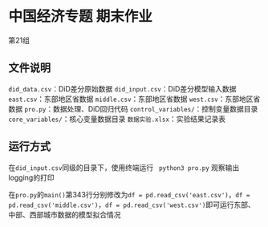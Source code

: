 # 中国经济专题 期末作业
第21组

## 文件说明
`did_data.csv`：DiD差分原始数据
`did_input.csv`：DiD差分模型输入数据
`east.csv`：东部地区省数据
`middle.csv`：东部地区省数据
`west.csv`：东部地区省数据
`pro.py`：数据处理、DiD回归代码
`control_variables/`：控制变量数据目录
`core_variables/`：核心变量数据目录
`数据实验.xlsx`：实验结果记录表

## 运行方式

在`did_input.csv`同级的目录下，使用终端运行
``` python3 pro.py```
观察输出logging的打印

在`pro.py`的`main()`第343行分别修改为`df = pd.read_csv('east.csv')`，`df = pd.read_csv('middle.csv')`，`df = pd.read_csv('west.csv')`即可运行东部、中部、西部城市数据的模型拟合情况
